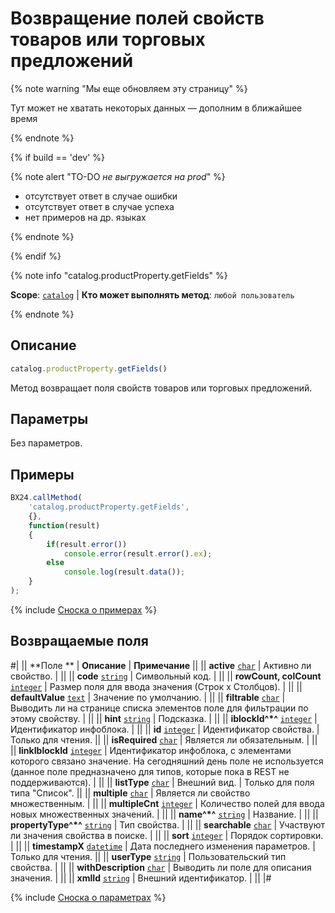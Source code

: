 # Возвращение полей свойств товаров или торговых предложений

{% note warning "Мы еще обновляем эту страницу" %}

Тут может не хватать некоторых данных — дополним в ближайшее время

{% endnote %}

{% if build == 'dev' %}

{% note alert "TO-DO _не выгружается на prod_" %}

- отсутствует ответ в случае ошибки
- отсутствует ответ в случае успеха
- нет примеров на др. языках
  
{% endnote %}

{% endif %}

{% note info "catalog.productProperty.getFields" %}

**Scope**: [`catalog`](../../scopes/permissions.md) | **Кто может выполнять метод**: `любой пользователь`

{% endnote %}

## Описание

```js
catalog.productProperty.getFields()
```

Метод возвращает поля свойств товаров или торговых предложений.

## Параметры

Без параметров.

## Примеры

```javascript
BX24.callMethod(
    'catalog.productProperty.getFields',
    {},
    function(result)
    {
        if(result.error())
            console.error(result.error().ex);
        else
            console.log(result.data());
    }
);
```
{% include [Сноска о примерах](../../../_includes/examples.md) %}


## Возвращаемые поля

#|
|| **Поле ** | **Описание** | **Примечание** ||
|| **active** 
[`char`](../../data-types.md) | Активно ли свойство. | ||
|| **code** 
[`string`](../../data-types.md) | Символьный код. | ||
|| **rowCount, colCount**
[`integer`](../../data-types.md) | Размер поля для ввода значения (Строк х Столбцов). | ||
|| **defaultValue** 
[`text`](../../data-types.md) | Значение по умолчанию. | ||
|| **filtrable** 
[`char`](../../data-types.md) | Выводить ли на странице списка элементов поле для фильтрации по этому свойству. | ||
|| **hint** 
[`string`](../../data-types.md) | Подсказка. | ||
|| **iblockId^*^** 
[`integer`](../../data-types.md) | Идентификатор инфоблока. | ||
|| **id** 
[`integer`](../../data-types.md) | Идентификатор свойства. | Только для чтения. ||
|| **isRequired** 
[`char`](../../data-types.md) | Является ли обязательным. | ||
|| **linkIblockId** 
[`integer`](../../data-types.md) | Идентификатор инфоблока, с элементами которого связано значение. На сегодняшний день поле не используется (данное поле предназначено для типов, которые пока в REST не поддерживаются). | ||
|| **listType**
[`char`](../../data-types.md) | Внешний вид. | Только для поля типа "Список". ||
|| **multiple** 
[`char`](../../data-types.md) | Является ли свойство множественным. | ||
|| **multipleCnt** 
[`integer`](../../data-types.md) | Количество полей для ввода новых множественных значений. | ||
|| **name^*^** 
[`string`](../../data-types.md) | Название. | ||
|| **propertyType^*^** 
[`string`](../../data-types.md) | Тип свойства. |  ||
|| **searchable** 
[`char`](../../data-types.md) | Участвуют ли значения свойства в поиске. | ||
|| **sort** 
[`integer`](../../data-types.md) | Порядок сортировки. | ||
|| **timestampX** 
[`datetime`](../../data-types.md) | Дата последнего изменения параметров. | Только для чтения. ||
|| **userType** 
[`string`](../../data-types.md) | Пользовательский тип свойства. | ||
|| **withDescription** 
[`char`](../../data-types.md) | Выводить ли поле для описания значения. | ||
|| **xmlId** 
[`string`](../../data-types.md) | Внешний идентификатор. | ||
|#

{% include [Сноска о параметрах](../../../_includes/required.md) %}